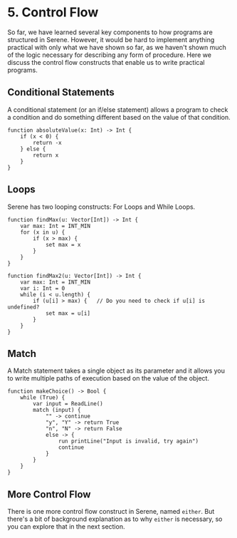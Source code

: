 # 5. Control Flow

So far, we have learned several key components to how programs are structured in Serene. However, it would be hard to implement anything practical with only what we have shown so far, as we haven't shown much of the logic necessary for describing any form of procedure. Here we discuss the control flow constructs that enable us to write practical programs.

## Conditional Statements

A conditional statement (or an if/else statement) allows a program to check a condition and do something different based on the value of that condition.

```serene
function absoluteValue(x: Int) -> Int {
	if (x < 0) {
		return -x
	} else {
		return x
	}
}
```

## Loops

Serene has two looping constructs: For Loops and While Loops.

```serene
function findMax(u: Vector[Int]) -> Int {
	var max: Int = INT_MIN
	for (x in u) {
		if (x > max) {
			set max = x
		}
	}
}

function findMax2(u: Vector[Int]) -> Int {
	var max: Int = INT_MIN
	var i: Int = 0
	while (i < u.length) {
		if (u[i] > max) {	// Do you need to check if u[i] is undefined?
			set max = u[i]
		}
	}
}
```

## Match

A Match statement takes a single object as its parameter and it allows you to write multiple paths of execution based on the value of the object.

```serene
function makeChoice() -> Bool {
	while (True) {
        var input = ReadLine()
        match (input) {
            "" -> continue
            "y", "Y" -> return True
            "n", "N" -> return False
            else -> {
            	run printLine("Input is invalid, try again")
            	continue
            }
        }
	}
}
```

## More Control Flow

There is one more control flow construct in Serene, named `either`. But there's a bit of background explanation as to why `either` is necessary, so you can explore that in the next section.
